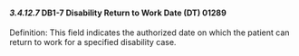 #### *3.4.12.7* DB1-7 Disability Return to Work Date (DT) 01289

Definition: This field indicates the authorized date on which the patient can return to work for a specified disability case.
